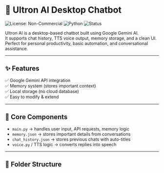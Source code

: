 # 🤖 Ultron AI Desktop Chatbot

![License: Non-Commercial](https://img.shields.io/badge/License-Personal--Use--Only-red.svg)
![Python](https://img.shields.io/badge/Python-3.12-blue)
![Status](https://img.shields.io/badge/Status-Active-success)

Ultron AI is a desktop-based chatbot built using Google Gemini AI.  
It supports chat history, TTS voice output, memory storage, and a clean UI.  
Perfect for personal productivity, basic automation, and conversational assistance.

---

## ✨ Features

✅ Google Gemini API integration   
✅ Memory system (stores important context)  
✅ Local storage (no cloud database)  
✅ Easy to modify & extend

---

## 🧠 Core Components

- `main.py` → handles user input, API requests, memory logic
- `memory.json` → stores important details from conversations
- `chat_history.json` → stores previous chats with auto-titles
- `voice.py` / TTS logic → converts replies into speech

---

## 📂 Folder Structure

